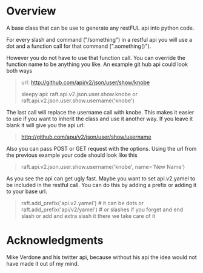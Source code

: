 Overview
========

  A base class that can be use to generate any restFUL api into python code.
  
  
  For every slash and command ("/something") in a restful api you will use a
  dot and a function call for that command (".something()").
 
  However you do not have to use that function call. You can override the function
  name to be anything you like.  An example git hub api could look both ways
 
  > url: http://github.com/api/v2/json/user/show/knobe
  >
  > sleepy api: raft.api.v2.json.user.show.knobe
  > or
  >             raft.api.v2.json.user.show.username('knobe')
  >
 
  The last call will replace the username call with knobe.  This makes it easier to use
  if you want to inherit the class and use it another way.  If you leave it blank it will
  give you the api url:
 
  > http://github.com/apu/v2/json/user/show/username
 
 
 Also you can pass POST or GET request with the options. Using the url from
 the previous example your code should look like this
 
 > raft.api.v2.json.user.show.username('knobe', name='New Name')
 
 As you see the api can get ugly fast. Maybe you want to set api.v2.yamel
 to be included in the restful call.  You can do this by adding a prefix
 or adding it to your base url.
 
 > raft.add_prefix('api.v2.yamel') # it can be dots
 > or
 > raft.add_prefix('api/v2/yamel') # or slashes if you forget and end slash or add and extra slash it there we take care of it
 
Acknowledgments
===============
  Mike Verdone and his twitter api, because without his api
  the idea would not have made it out of my mind. 


